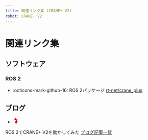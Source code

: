 ```yaml
---
title: 関連リンク集 (CRANE+ V2)
robot: CRANE+ V2
---
```

# 関連リンク集

## ソフトウェア

### ROS 2

- :octicons-mark-github-16: 
ROS 2パッケージ
[rt-net/crane_plus](https://github.com/rt-net/crane_plus)

## ブログ

- <img src='../img/rt-logo-32x32.png' alt='RT' width='18px'>
ROS 2でCRANE+ V2を動かしてみた
[ブログ記事一覧](https://rt-net.jp/humanoid/archives/category/developer/crane-plus-v2-ros2)
